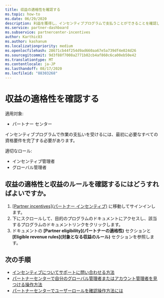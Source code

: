 ```yaml
---
title: 収益の適格性を確認する
ms.topic: how-to
ms.date: 06/29/2020
description: 利益を獲得し、インセンティブプログラムで支払うことができることを確認します。
ms.service: partner-dashboard
ms.subservice: partnercenter-incentives
author: Karthic83
ms.author: kashanum
ms.localizationpriority: medium
ms.openlocfilehash: 28671cb44f254d9ad660aa67e5a739df4e024d26
ms.sourcegitcommit: 9d3f88f7008a2771b02cb4af860c6ca00eb50e42
ms.translationtype: MT
ms.contentlocale: ja-JP
ms.lasthandoff: 08/17/2020
ms.locfileid: "88303268"
---
```

# <a name="confirm-your-earnings-eligibility"></a>収益の適格性を確認する

適用対象:

- パートナー センター

インセンティブプログラムで作業の支払いを受けるには、最初に必要なすべての資格要件を完了する必要があります。

適切なロール:

- インセンティブ管理者
- グローバル管理者

## <a name="how-do-i-check-my-earning-eligibility-and-revenue-rules"></a>収益の適格性と収益のルールを確認するにはどうすればよいですか。

1. [[Partner incentives]\(パートナー インセンティブ\)](https://partner.microsoft.com/membership/partner-incentives) に移動してサインインします。
2. 下にスクロールして、目的のプログラムのドキュメントにアクセスし、該当するプログラムのドキュメントリンクをクリックします。
3. ドキュメントの **[Partner eligibility]\(パートナーの適格性\)** セクションと **[Eligible revenue rules]\(対象となる収益のルール\)** セクションを参照します。

## <a name="next-steps"></a>次の手順

- [インセンティブについてサポートに問い合わせる方法](https://support.microsoft.com/help/4014850)
- [パートナーセンターで自分のグローバル管理者またはアカウント管理者を見つける操作方法](https://support.microsoft.com/help/4534519)
- [パートナーセンターでユーザーロールを確認操作方法には](https://support.microsoft.com/help/4534700)
